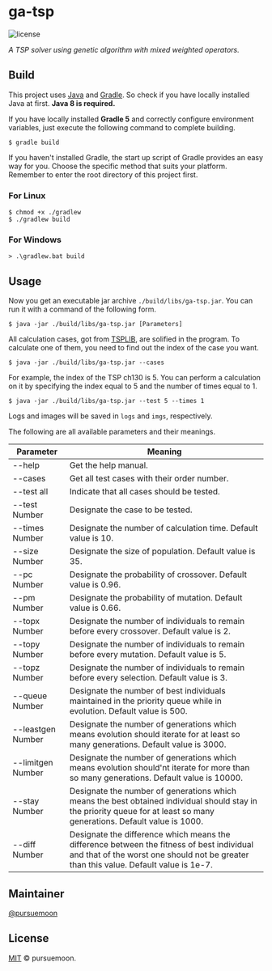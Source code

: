 ga-tsp
======

![license](https://badgen.net/badge/license/MIT/orange)

_A TSP solver using genetic algorithm with mixed weighted operators._


Build
-----

This project uses [Java](https://www.oracle.com/java) and [Gradle](https://gradle.org). So check if you have locally installed Java at first. __Java 8 is required.__

If you have locally installed __Gradle 5__ and correctly configure environment variables, just execute the following command to complete building.

```console
$ gradle build
```

If you haven't installed Gradle, the start up script of Gradle provides an easy way for you. Choose the specific method that suits your platform. Remember to enter the root directory of this project first.


### For Linux

```console
$ chmod +x ./gradlew
$ ./gradlew build
```

### For Windows

```console
> .\gradlew.bat build
```

Usage
-----

Now you get an executable jar archive `./build/libs/ga-tsp.jar`. You can run it with a command of the following form.

```console
$ java -jar ./build/libs/ga-tsp.jar [Parameters]
```

All calculation cases, got from [TSPLIB](http://comopt.ifi.uni-heidelberg.de/software/TSPLIB95/), are solified in the program. To calculate one of them, you need to find out the index of the case you want.

```console
$ java -jar ./build/libs/ga-tsp.jar --cases
```

For example, the index of the TSP ch130 is 5. You can perform a calculation on it by specifying the index equal to 5 and the number of times equal to 1.

```console
$ java -jar ./build/libs/ga-tsp.jar --test 5 --times 1
```

Logs and images will be saved in `logs` and `imgs`, respectively.

The following are all available parameters and their meanings.

Parameter         | Meaning
----              | ----
--help            | Get the help manual.
--cases           | Get all test cases with their order number.
--test all        | Indicate that all cases should be tested.
--test Number     | Designate the case to be tested.
--times Number    | Designate the number of calculation time. Default value is 10.
--size Number     | Designate the size of population. Default value is 35.
--pc Number       | Designate the probability of crossover. Default value is 0.96.
--pm Number       | Designate the probability of mutation. Default value is 0.66.
--topx Number     | Designate the number of individuals to remain before every crossover. Default value is 2.
--topy Number     | Designate the number of individuals to remain before every mutation. Default value is 5.
--topz Number     | Designate the number of individuals to remain before every selection. Default value is 3.
--queue Number    | Designate the number of best individuals maintained in the priority queue while in evolution. Default value is 500.
--leastgen Number | Designate the number of generations which means evolution should iterate for at least so many generations. Default value is 3000.
--limitgen Number | Designate the number of generations which means evolution should'nt iterate for more than so many generations. Default value is 10000.
--stay Number     | Designate the number of generations which means the best obtained individual should stay in the priority queue for at least so many generations. Default value is 1000.
--diff Number     | Designate the difference which means the difference between the fitness of best individual and that of the worst one should not be greater than this value. Default value is 1e-7.


Maintainer
----------

[@pursuemoon](https://github.com/pursuemoon)


License
-------

[MIT](LICENSE) © pursuemoon. 
